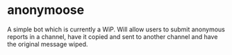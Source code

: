 # anonymoose
A simple bot which is currently a WiP. Will allow users to submit anonymous reports in a channel, have it copied and sent to another channel and have the original message wiped.
